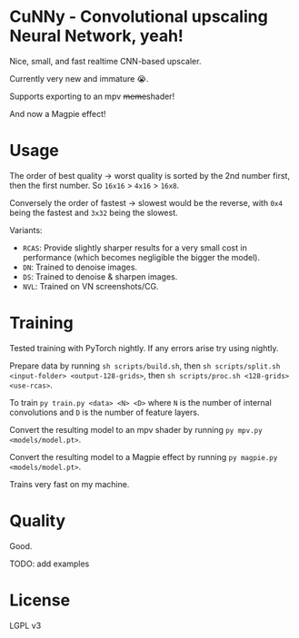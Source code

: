 # CuNNy - Convolutional upscaling Neural Network, yeah!

Nice, small, and fast realtime CNN-based upscaler.

Currently very new and immature 😭.

Supports exporting to an mpv ~~meme~~shader!

And now a Magpie effect!

# Usage

The order of best quality -> worst quality is sorted by the 2nd number first,
then the first number. So `16x16` > `4x16` > `16x8`.

Conversely the order of fastest -> slowest would be the reverse, with `0x4`
being the fastest and `3x32` being the slowest.

Variants:
- `RCAS`: Provide slightly sharper results for a very small cost in performance
   (which becomes negligible the bigger the model).
- `DN`: Trained to denoise images.
- `DS`: Trained to denoise & sharpen images.
- `NVL`: Trained on VN screenshots/CG.

# Training

Tested training with PyTorch nightly. If any errors arise try using nightly.

Prepare data by running `sh scripts/build.sh`, then `sh scripts/split.sh
<input-folder> <output-128-grids>`, then `sh scripts/proc.sh <128-grids>
<use-rcas>`.

To train `py train.py <data> <N> <D>` where `N` is the number of internal
convolutions and `D` is the number of feature layers.

Convert the resulting model to an mpv shader by running
`py mpv.py <models/model.pt>`.

Convert the resulting model to a Magpie effect by running
`py magpie.py <models/model.pt>`.

Trains very fast on my machine.

# Quality

Good.

TODO: add examples

# License

LGPL v3
